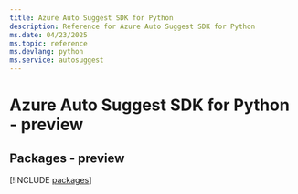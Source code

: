 ```yaml
---
title: Azure Auto Suggest SDK for Python
description: Reference for Azure Auto Suggest SDK for Python
ms.date: 04/23/2025
ms.topic: reference
ms.devlang: python
ms.service: autosuggest
---
```

# Azure Auto Suggest SDK for Python - preview
## Packages - preview
[!INCLUDE [packages](auto-suggest-index.md)]